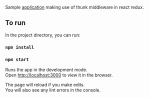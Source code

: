 Sample [application](https://blog.vinaykumar.co/comprehending-redux-thunk/) making use of thunk middleware in react redux.

## To run

In the project directory, you can run:

### `npm install`
### `npm start`

Runs the app in the development mode.<br />
Open [http://localhost:3000](http://localhost:3000) to view it in the browser.

The page will reload if you make edits.<br />
You will also see any lint errors in the console.
